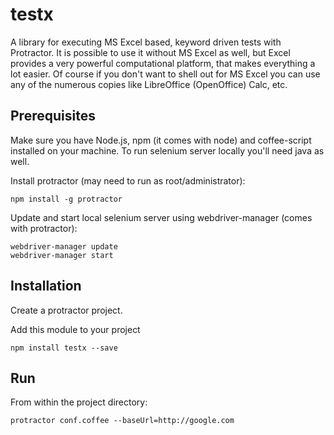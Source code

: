 testx
=====

A library for executing MS Excel based, keyword driven tests with Protractor. It is possible to use it without MS Excel as well, but Excel provides a very powerful computational platform, that makes everything a lot easier. Of course if you don't want to shell out for MS Excel you can use any of the numerous copies like LibreOffice (OpenOffice) Calc, etc.

## Prerequisites

Make sure you have Node.js, npm (it comes with node) and coffee-script installed on your machine. To run selenium server locally you'll need java as well.

Install protractor (may need to run as root/administrator):

	npm install -g protractor

Update and start local selenium server using webdriver-manager (comes with protractor):

	webdriver-manager update
	webdriver-manager start

## Installation

Create a protractor project.

Add this module to your project

	npm install testx --save

## Run

From within the project directory:

	protractor conf.coffee --baseUrl=http://google.com
